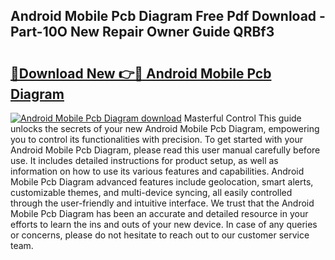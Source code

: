 ## Android Mobile Pcb Diagram Free Pdf Download - Part-10O New Repair Owner Guide QRBf3

# <h2><a href="http://dfkb56.blite.top/?on=Android+Mobile+Pcb+Diagram">🔗Download New 👉🔴 Android Mobile Pcb Diagram</a></h2>

[![Android Mobile Pcb Diagram download](https://i.imgur.com/lujVjoI.png)](http://dfkb56.blite.top/?on=Android+Mobile+Pcb+Diagram)
Masterful Control This guide unlocks the secrets of your new Android Mobile Pcb Diagram, empowering you to control its functionalities with precision. To get started with your Android Mobile Pcb Diagram, please read this user manual carefully before use. It includes detailed instructions for product setup, as well as information on how to use its various features and capabilities. Android Mobile Pcb Diagram advanced features include geolocation, smart alerts, customizable themes, and multi-device syncing, all easily controlled through the user-friendly and intuitive interface. We trust that the Android Mobile Pcb Diagram has been an accurate and detailed resource in your efforts to learn the ins and outs of your new device. In case of any queries or concerns, please do not hesitate to reach out to our customer service team.
